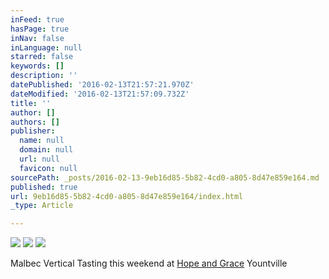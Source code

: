 ```yaml
---
inFeed: true
hasPage: true
inNav: false
inLanguage: null
starred: false
keywords: []
description: ''
datePublished: '2016-02-13T21:57:21.970Z'
dateModified: '2016-02-13T21:57:09.732Z'
title: ''
author: []
authors: []
publisher:
  name: null
  domain: null
  url: null
  favicon: null
sourcePath: _posts/2016-02-13-9eb16d85-5b82-4cd0-a805-8d47e859e164.md
published: true
url: 9eb16d85-5b82-4cd0-a805-8d47e859e164/index.html
_type: Article

---
```

![](https://the-grid-user-content.s3-us-west-2.amazonaws.com/0c41367c-4859-4cf7-8227-83d3d33cc6f4.JPG)
![](https://the-grid-user-content.s3-us-west-2.amazonaws.com/369ff9a8-a0d3-478a-815d-46bc8e0e280c.JPG)
![](https://the-grid-user-content.s3-us-west-2.amazonaws.com/a4b5b34a-bba5-4080-bb25-9dd2d483aeb1.JPG)

Malbec Vertical Tasting this weekend at [Hope and Grace][0] Yountville

[0]: http://www.hopeandgracewines.com/
